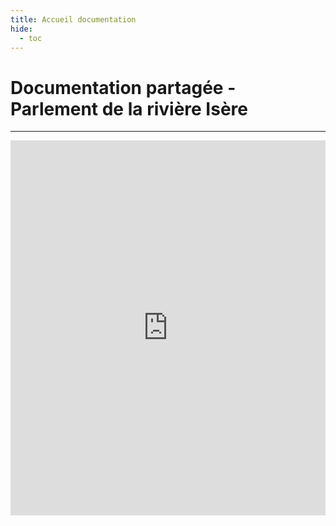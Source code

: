 ```yaml
---
title: Accueil documentation
hide:
  - toc
---
```


# Documentation partagée - Parlement de la rivière Isère

---

<iframe src="https://drive.google.com/embeddedfolderview?id=1f2384r_etr7J2kb4TI4pcjkuqperIxVx#grid" style="width:100%; height:600px; border:0;"></iframe>
